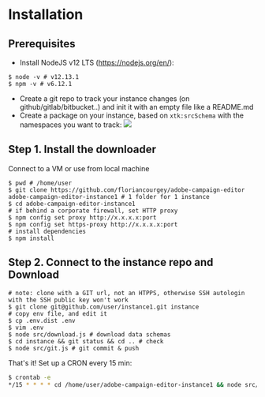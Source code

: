 # Installation

## Prerequisites
- Install NodeJS v12 LTS (https://nodejs.org/en/):
```console
$ node -v # v12.13.1
$ npm -v # v6.12.1
```
- Create a git repo to track your instance changes (on github/gitlab/bitbucket..) and init it with an empty file like a README.md
- Create a package on your instance, based on `xtk:srcSchema` with the namespaces you want to track:
![](doc/screenshot-package.jpg)

## Step 1. Install the downloader
Connect to a VM or use from local machine
```console
$ pwd # /home/user
$ git clone https://github.com/floriancourgey/adobe-campaign-editor adobe-campaign-editor-instance1 # 1 folder for 1 instance
$ cd adobe-campaign-editor-instance1
# if behind a corporate firewall, set HTTP proxy
$ npm config set proxy http://x.x.x.x:port
$ npm config set https-proxy http://x.x.x.x:port
# install dependencies
$ npm install
```

## Step 2. Connect to the instance repo and Download
```console
# note: clone with a GIT url, not an HTPPS, otherwise SSH autologin with the SSH public key won't work
$ git clone git@github.com/user/instance1.git instance
# copy env file, and edit it
$ cp .env.dist .env
$ vim .env
$ node src/download.js # download data schemas
$ cd instance && git status && cd .. # check
$ node src/git.js # git commit & push
```

That's it! Set up a CRON every 15 min:

```bash
$ crontab -e
*/15 * * * * cd /home/user/adobe-campaign-editor-instance1 && node src/download.js && node src/git.js
```
